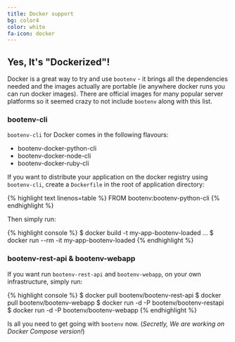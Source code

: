 ```yaml
---
title: Docker support
bg: color4
color: white
fa-icon: docker
---
```


## Yes, It's "Dockerized"!

Docker is a great way to try and use `bootenv` - it brings all the dependencies needed and the images actually are portable (ie anywhere docker runs you can run docker images). There are official images for many popular server platforms so it seemed crazy to not include `bootenv` along with this list.

### bootenv-cli

`bootenv-cli` for Docker comes in the following flavours:

 - bootenv-docker-python-cli
 - bootenv-docker-node-cli
 - bootenv-docker-ruby-cli
 
If you want to distribute your application on the docker registry using `bootenv-cli`, create a `Dockerfile` in the root of application directory:

{% highlight text linenos=table %}
FROM bootenv:bootenv-python-cli
{% endhighlight %}

Then simply run:

{% highlight console %}
$ docker build -t my-app-bootenv-loaded
...
$ docker run --rm -it my-app-bootenv-loaded
{% endhighlight %}

### bootenv-rest-api & bootenv-webapp 

If you want run `bootenv-rest-api` and `bootenv-webapp`, on your own infrastructure, simply run:

{% highlight console %}
$ docker pull bootenv/bootenv-rest-api
$ docker pull bootenv/bootenv-webapp
$ docker run -d -P bootenv/bootenv-restapi
$ docker run -d -P bootenv/bootenv-webapp
{% endhighlight %}

Is all you need to get going with `bootenv` now. (_Secretly, We are working on Docker Compose version!_)
